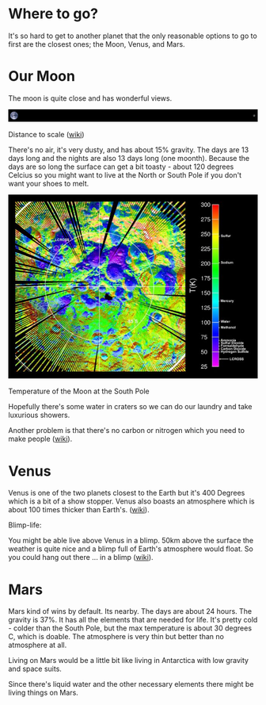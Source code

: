 # Where to go?

It's so hard to get to another planet that the only reasonable options to go to first are the closest ones; the Moon, Venus, and Mars.  

# Our Moon

The moon is quite close and has wonderful views.  

![](Untitled-f00c6e5e-0412-49aa-b0f2-45f7155905f7.png)

Distance to scale ([wiki](https://www.notion.so/48eab292781d4ab79f2fc33db70ee185#1c23b6479f6641c2bb8370f496f4c81d))

There's no air, it's very dusty, and has about 15% gravity.  The days are 13 days long and the nights are also 13 days long (one moonth).  Because the days are so long the surface can get a bit toasty - about 120 degrees Celcius so you might want to live at the North or South Pole if you don't want your shoes to melt.

![](Untitled-cb49b282-21d4-4e0b-9dc6-b7f682286b66.png)

Temperature of the Moon at the South Pole

Hopefully there's some water in craters so we can do our laundry and take luxurious showers.

Another problem is that there's no carbon or nitrogen which you need to make people ([wiki](https://en.wikipedia.org/wiki/Geology_of_the_Moon#Elemental_composition)).

# Venus

Venus is one of the two planets closest to the Earth but it's 400 Degrees which is a bit of a show stopper.  Venus also boasts an atmosphere which is about 100 times thicker than Earth's. ([wiki](https://en.wikipedia.org/wiki/Venus)). 

Blimp-life:

You might be able live above Venus in a blimp.  50km above the surface the weather is quite nice and a blimp full of Earth's atmosphere would float.  So you could hang out there ... in a blimp ([wiki](https://en.wikipedia.org/wiki/High_Altitude_Venus_Operational_Concept)). 

# Mars

Mars kind of wins by default.  Its nearby.  The days are about 24 hours.  The gravity is 37%.  It has all the elements that are needed for life.  It's pretty cold - colder than the South Pole, but the max temperature is about 30 degrees C, which is doable.  The atmosphere is very thin but better than no atmosphere at all.  

Living on Mars would be a little bit like living in Antarctica with low gravity and space suits.  

Since there's liquid water and the other necessary elements there might be living things on Mars.